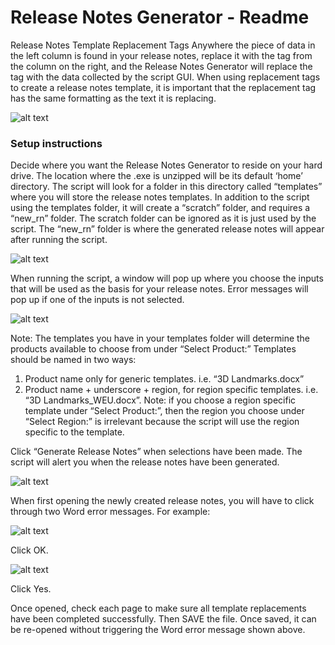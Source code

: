 
# Release Notes Generator - Readme

Release Notes Template Replacement Tags
Anywhere the piece of data in the left column is found in your release notes, replace it with the tag from the column on the right, and the Release Notes Generator will replace the tag with the data collected by the script GUI. When using replacement tags to create a release notes template, it is important that the replacement tag has the same formatting as the text it is replacing. 

![alt text](http://bluegalaxy.info/images/rngt.jpg )
	

### Setup instructions
Decide where you want the Release Notes Generator to reside on your hard drive. The location where the .exe is unzipped will be its default ‘home’ directory. The script will look for a folder in this directory called “templates” where you will store the release notes templates. In addition to the script using the templates folder, it will create a “scratch” folder, and requires a “new_rn” folder. The scratch folder can be ignored as it is just used by the script. The “new_rn” folder is where the generated release notes will appear after running the script.


![alt text](http://bluegalaxy.info/images/rngf.png)
 
When running the script, a window will pop up where you choose the inputs that will be used as the basis for your release notes. Error messages will pop up if one of the inputs is not selected.


![alt text](http://bluegalaxy.info/images/rngi.png)
 
Note: The templates you have in your templates folder will determine the products available to choose from under “Select Product:”
	Templates should be named in two ways:
1.	Product name only for generic templates. i.e. “3D Landmarks.docx”
2.	Product name + underscore + region, for region specific templates. i.e. “3D Landmarks_WEU.docx”. 
Note: if you choose a region specific template under “Select Product:”, then the region you choose under “Select Region:” is irrelevant because the script will use the region specific to the template.

Click “Generate Release Notes” when selections have been made. The script will alert you when the release notes have been generated.


![alt text](http://bluegalaxy.info/images/rngm.png)
 

When first opening the newly created release notes, you will have to click through two Word error messages. For example:

![alt text](http://bluegalaxy.info/images/rnge.png)

Click OK.

![alt text](http://bluegalaxy.info/images/rnge2.png)
 
Click Yes.

Once opened, check each page to make sure all template replacements have been completed successfully. Then SAVE the file. Once saved, it can be re-opened without triggering the Word error message shown above.

